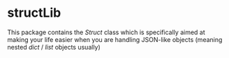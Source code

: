 # structLib
This package contains the _Struct_ class which is specifically
aimed at making your life easier when you are handling JSON-like 
objects (meaning nested _dict_ / _list_ objects usually)
